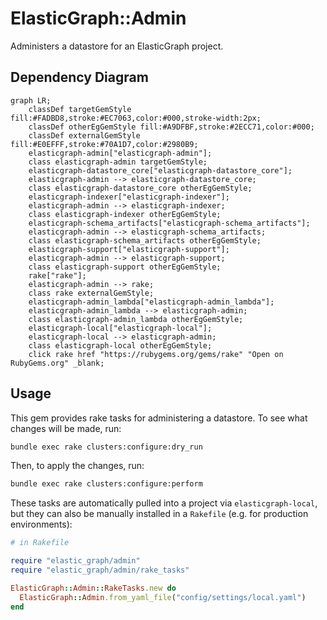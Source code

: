# ElasticGraph::Admin

Administers a datastore for an ElasticGraph project.

## Dependency Diagram

```mermaid
graph LR;
    classDef targetGemStyle fill:#FADBD8,stroke:#EC7063,color:#000,stroke-width:2px;
    classDef otherEgGemStyle fill:#A9DFBF,stroke:#2ECC71,color:#000;
    classDef externalGemStyle fill:#E0EFFF,stroke:#70A1D7,color:#2980B9;
    elasticgraph-admin["elasticgraph-admin"];
    class elasticgraph-admin targetGemStyle;
    elasticgraph-datastore_core["elasticgraph-datastore_core"];
    elasticgraph-admin --> elasticgraph-datastore_core;
    class elasticgraph-datastore_core otherEgGemStyle;
    elasticgraph-indexer["elasticgraph-indexer"];
    elasticgraph-admin --> elasticgraph-indexer;
    class elasticgraph-indexer otherEgGemStyle;
    elasticgraph-schema_artifacts["elasticgraph-schema_artifacts"];
    elasticgraph-admin --> elasticgraph-schema_artifacts;
    class elasticgraph-schema_artifacts otherEgGemStyle;
    elasticgraph-support["elasticgraph-support"];
    elasticgraph-admin --> elasticgraph-support;
    class elasticgraph-support otherEgGemStyle;
    rake["rake"];
    elasticgraph-admin --> rake;
    class rake externalGemStyle;
    elasticgraph-admin_lambda["elasticgraph-admin_lambda"];
    elasticgraph-admin_lambda --> elasticgraph-admin;
    class elasticgraph-admin_lambda otherEgGemStyle;
    elasticgraph-local["elasticgraph-local"];
    elasticgraph-local --> elasticgraph-admin;
    class elasticgraph-local otherEgGemStyle;
    click rake href "https://rubygems.org/gems/rake" "Open on RubyGems.org" _blank;
```

## Usage

This gem provides rake tasks for administering a datastore. To see what changes will be made, run:

```bash
bundle exec rake clusters:configure:dry_run
```

Then, to apply the changes, run:

```bash
bundle exec rake clusters:configure:perform
```

These tasks are automatically pulled into a project via `elasticgraph-local`, but they can also be manually
installed in a `Rakefile` (e.g. for production environments):

```ruby
# in Rakefile

require "elastic_graph/admin"
require "elastic_graph/admin/rake_tasks"

ElasticGraph::Admin::RakeTasks.new do
  ElasticGraph::Admin.from_yaml_file("config/settings/local.yaml")
end
```
